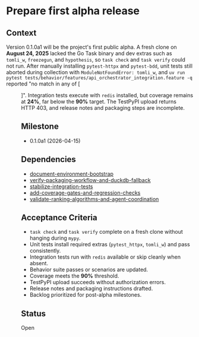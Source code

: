 # Prepare first alpha release

## Context
Version 0.1.0a1 will be the project's first public alpha. A fresh clone on
**August 24, 2025** lacked the Go Task binary and dev extras such as
`tomli_w`, `freezegun`, and `hypothesis`, so `task check` and `task verify`
could not run. After manually installing `pytest-httpx` and `pytest-bdd`, unit
tests still aborted during collection with `ModuleNotFoundError: tomli_w`, and
`uv run pytest tests/behavior/features/api_orchestrator_integration.feature -q`
reported "no match in any of [<Dir features>]". Integration tests execute with
`redis` installed, but coverage remains at **24%**, far below the **90%**
target. The TestPyPI upload returns HTTP 403, and release notes and packaging
steps are incomplete.

## Milestone

- 0.1.0a1 (2026-04-15)

## Dependencies

- [document-environment-bootstrap](
  archive/document-environment-bootstrap.md)
- [verify-packaging-workflow-and-duckdb-fallback](
  archive/verify-packaging-workflow-and-duckdb-fallback.md)
- [stabilize-integration-tests](
  archive/stabilize-integration-tests.md)
- [add-coverage-gates-and-regression-checks](
  archive/add-coverage-gates-and-regression-checks.md)
- [validate-ranking-algorithms-and-agent-coordination](
  archive/validate-ranking-algorithms-and-agent-coordination.md)

## Acceptance Criteria
- `task check` and `task verify` complete on a fresh clone without
  hanging during `mypy`.
- Unit tests install required extras (`pytest_httpx`, `tomli_w`) and pass
  consistently.
- Integration tests run with `redis` available or skip cleanly when absent.
- Behavior suite passes or scenarios are updated.
- Coverage meets the **90%** threshold.
- TestPyPI upload succeeds without authorization errors.
- Release notes and packaging instructions drafted.
- Backlog prioritized for post-alpha milestones.

## Status
Open

